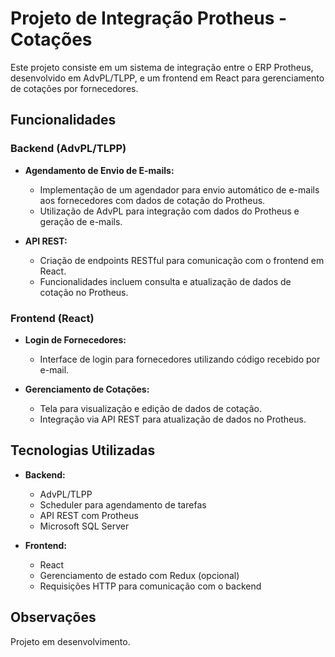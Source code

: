 # Projeto de Integração Protheus - Cotações

Este projeto consiste em um sistema de integração entre o ERP Protheus, desenvolvido em AdvPL/TLPP, e um frontend em React para gerenciamento de cotações por fornecedores.

## Funcionalidades

### Backend (AdvPL/TLPP)

- **Agendamento de Envio de E-mails:**
  - Implementação de um agendador para envio automático de e-mails aos fornecedores com dados de cotação do Protheus.
  - Utilização de AdvPL para integração com dados do Protheus e geração de e-mails.

- **API REST:**
  - Criação de endpoints RESTful para comunicação com o frontend em React.
  - Funcionalidades incluem consulta e atualização de dados de cotação no Protheus.

### Frontend (React)

- **Login de Fornecedores:**
  - Interface de login para fornecedores utilizando código recebido por e-mail.

- **Gerenciamento de Cotações:**
  - Tela para visualização e edição de dados de cotação.
  - Integração via API REST para atualização de dados no Protheus.

## Tecnologias Utilizadas

- **Backend:**
  - AdvPL/TLPP
  - Scheduler para agendamento de tarefas
  - API REST com Protheus
  - Microsoft SQL Server

- **Frontend:**
  - React
  - Gerenciamento de estado com Redux (opcional)
  - Requisições HTTP para comunicação com o backend



## Observações
Projeto em desenvolvimento.
